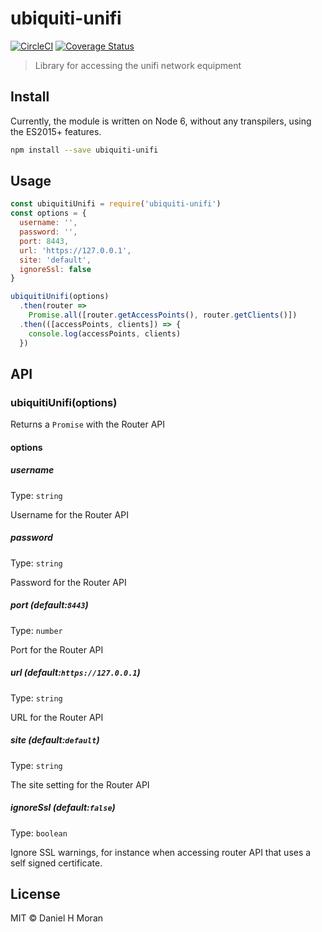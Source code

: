 # ubiquiti-unifi
[![CircleCI](https://circleci.com/gh/danielheth/ubiquiti-unifi.svg?style=svg)](https://circleci.com/gh/danielheth/ubiquiti-unifi) [![Coverage Status](https://coveralls.io/repos/github/danielheth/ubiquiti-unifi/badge.svg)](https://coveralls.io/github/danielheth/ubiquiti-unifi)

> Library for accessing the unifi network equipment


## Install

Currently, the module is written on Node 6, without any transpilers, using the
ES2015+ features.

``` sh
npm install --save ubiquiti-unifi
```

## Usage

``` javascript
const ubiquitiUnifi = require('ubiquiti-unifi')
const options = {
  username: '',
  password: '',
  port: 8443,
  url: 'https://127.0.0.1',
  site: 'default',
  ignoreSsl: false
}

ubiquitiUnifi(options)
  .then(router =>
    Promise.all([router.getAccessPoints(), router.getClients()])
  .then(([accessPoints, clients]) => {
    console.log(accessPoints, clients)
  })
```

## API

### ubiquitiUnifi(options)

Returns a `Promise` with the Router API

#### options

##### username

Type: `string`

Username for the Router API

##### password

Type: `string`

Password for the Router API


##### port (default:`8443`)

Type: `number`

Port for the Router API


##### url (default:`https://127.0.0.1`)

Type: `string`

URL for the Router API

##### site (default:`default`)

Type: `string`

The site setting for the Router API

##### ignoreSsl (default:`false`)

Type: `boolean`

Ignore SSL warnings, for instance when accessing router API that uses a self signed certificate.

## License

MIT © Daniel H Moran

